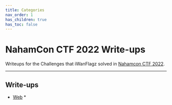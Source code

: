 ```yaml
---
title: Categories
nav_order: 1
has_children: true
has_toc: false
---
```


# NahamCon CTF 2022 Write-ups

Writeups for the Challenges that iWanFlagz solved in [Nahamcon CTF 2022](https://ctftime.org/event/1630).

----

## Write-ups

* [Web](web/index.md)
    * 
